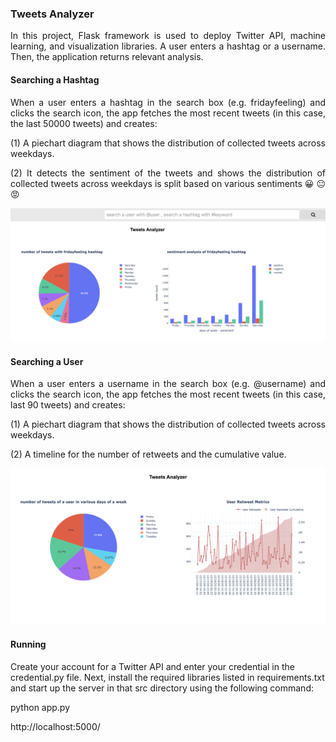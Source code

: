 ### Tweets Analyzer
<p align = "justify">
In this project,  Flask framework is used to deploy Twitter API, machine learning, and visualization libraries. A user enters a hashtag or a username. Then, the application returns relevant analysis.   
</p>

#### Searching a Hashtag

<p align = "justify">
When a user enters a hashtag in the search box (e.g. fridayfeeling) and clicks the search icon, the app fetches the most recent tweets (in this case, the last 50000 tweets) and creates:
</p>
<p align = "justify">
(1) A piechart diagram that shows the distribution of collected tweets across weekdays. 
</p> 
<p align = "justify">
(2) It detects the sentiment of the tweets and shows the distribution of collected tweets across weekdays is split based on various sentiments &#128512; &#128528; &#128545;
</p>
<p align = "center">
	<img src = "https://github.com/rojinnew/tweet_analyzer/blob/master/hashtag.png">
</p>

#### Searching a User 

<p align = "justify">
When a user enters a username in the search box (e.g. @username) and clicks the search icon, the app fetches the most recent tweets (in this case, last 90 tweets) and creates:
<p align = "justify">
(1) A piechart diagram that shows the distribution of collected tweets across weekdays. 
</p>
<p align = "justify">
(2) A timeline for the number of retweets and the cumulative value.
</p>
 
<p align = "center">
	<img src = "https://github.com/rojinnew/tweet_analyzer/blob/master/user.png">
</p>
 
#### Running 
 
Create your account for a Twitter API and enter your credential in the credential.py file. Next, install the required libraries listed in requirements.txt and start up the server in that src directory using the following command: 
 
python app.py 
 
http://localhost:5000/
